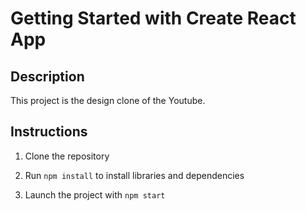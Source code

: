 # Getting Started with Create React App
## Description 

This project is the design clone of the Youtube.


## Instructions

1. Clone the repository 

2. Run `npm install` to install libraries and dependencies


3. Launch the project with `npm start`

